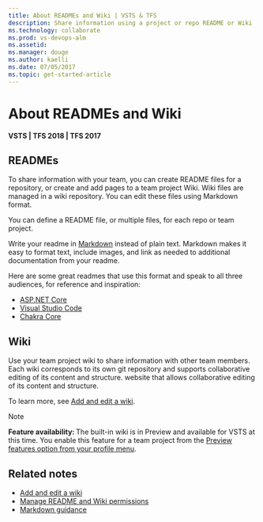 ```yaml
---
title: About READMEs and Wiki | VSTS & TFS 
description: Share information using a project or repo README or Wiki    
ms.technology: collaborate
ms.prod: vs-devops-alm
ms.assetid:  
ms.manager: douge
ms.author: kaelli
ms.date: 07/05/2017
ms.topic: get-started-article
---
```



# About READMEs and Wiki

**VSTS | TFS 2018 | TFS 2017**


## READMEs

To share information with your team, you can create README files for a repository, or create and add pages to a team project Wiki. Wiki files are managed in a wiki repository. You can edit these files using Markdown format.  

You can define a README file, or multiple files, for each repo or team project. 

Write your readme in [Markdown](../collaborate/markdown-guidance.md) instead of plain text. Markdown makes it easy to format text, include images, and link as needed to additional documentation from your readme.

Here are some great readmes that use this format and speak to all three audiences, for reference and inspiration:

- [ASP.NET Core](https://github.com/aspnet/Home)
- [Visual Studio Code](https://github.com/Microsoft/vscode)
- [Chakra Core](https://github.com/Microsoft/ChakraCore)


## Wiki

Use your team project wiki to share information with other team members. Each wiki corresponds to its own git repository and supports collaborative editing of its content and structure.   website that allows collaborative editing of its content and structure.

To learn more, see [Add and edit a wiki](add-edit-wiki.md).

>[!NOTE]  
><b>Feature availability: </b>The built-in wiki is in Preview and available for VSTS at this time. You enable this feature for a team project from the [Preview features option from your profile menu](preview-features.md#account-level).   

## Related notes
- [Add and edit a wiki](add-edit-wiki.md)
- [Manage README and Wiki permissions](manage-readme-wiki-permissions.md)
- [Markdown guidance](markdown-guidance.md)